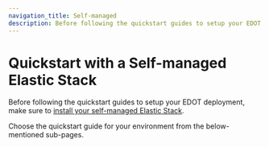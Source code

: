 ```yaml
---
navigation_title: Self-managed
description: Before following the quickstart guides to setup your EDOT deployment, make sure to install your self-managed Elastic Stack.
---
```


# Quickstart with a Self-managed Elastic Stack

Before following the quickstart guides to setup your EDOT deployment, make sure to [install your self-managed Elastic Stack](https://www.elastic.co/guide/en/observability/current/apm-open-telemetry.html).

Choose the quickstart guide for your environment from the below-mentioned sub-pages.